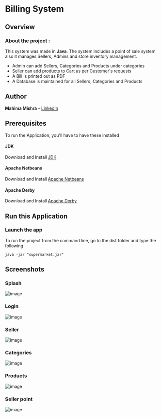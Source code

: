 # Billing System

## Overview

### About the project :

This system was made in **Java**.
The system includes a point of sale system also it manages Sellers, Admins and store inventory management.

- Admin can add Sellers, Categories and Products under categories
- Seller can add products to Cart as per Customer's requests
- A Bill is printed out as PDF
- A Database is maintained for all Sellers, Categories and Products

## Author

**Mahima Mishra** - [LinkedIn](https://www.linkedin.com/in/mahimamishra-m264)

## Prerequisites

To run the Application, you'll have to have these installed

#### JDK

Download and Install [JDK](https://www.oracle.com/java/technologies/downloads)

#### Apache Netbeans

Download and Install [Apache Netbeans](https://netbeans.apache.org/download/index.html)

#### Apache Derby

Download and Install [Apache Derby](https://db.apache.org/derby/derby_downloads.html)

## Run this Application

### Launch the app

To run the project from the command line, go to the dist folder and type the following

```
java -jar "supermarket.jar"
```

## Screenshots

### Splash

![image](https://user-images.githubusercontent.com/89059194/143206110-abf10f19-9d97-4c04-971f-6f47f4508403.png)

### Login

![image](https://user-images.githubusercontent.com/89059194/143206380-f2731736-dc1d-4f0d-8b84-f388f2038a7b.png)

### Seller

![image](https://user-images.githubusercontent.com/89059194/143207097-e6785dd9-39e3-43c5-b1f6-c926197b650c.png)

### Categories

![image](https://user-images.githubusercontent.com/89059194/143207126-764e6e22-765d-4c59-bc35-993687d9025a.png)

### Products

![image](https://user-images.githubusercontent.com/89059194/143207177-e7198d23-9b24-4f4b-b9f3-83322380ea5e.png)

### Seller point

![image](https://user-images.githubusercontent.com/89059194/143207426-2aa5f9f9-7b73-434a-8924-9bb48d84b31e.png)

